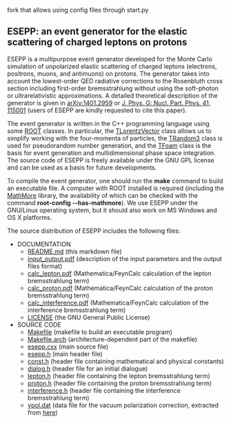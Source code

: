 fork that allows using config files through start.py

## ESEPP: an event generator for the elastic scattering of charged leptons on protons ##

ESEPP is a multipurpose event generator developed for the Monte Carlo simulation of unpolarized elastic scattering of charged leptons (electrons, positrons, muons, and antimuons) on protons. The generator takes into account the lowest-order QED radiative corrections to the Rosenbluth cross section including first-order bremsstrahlung without using the soft-photon or ultrarelativistic approximations. A detailed theoretical description of the generator is given in [arXiv:1401.2959](https://arxiv.org/abs/1401.2959) or [J. Phys. G: Nucl. Part. Phys. 41, 115001](https://doi.org/10.1088/0954-3899/41/11/115001) (users of ESEPP are kindly requested to cite this paper).

The event generator is written in the C++ programming language using some [ROOT](http://root.cern.ch) classes. In particular, the [TLorentzVector](http://root.cern.ch/root/html/TLorentzVector.html) class allows us to simplify working with the four-momenta of particles, the [TRandom3](http://root.cern.ch/root/html/TRandom3.html) class is used for pseudorandom number generation, and the [TFoam](http://root.cern.ch/root/html/TFoam.html) class is the basis for event generation and multidimensional phase space integration. The source code of ESEPP is freely available under the GNU GPL license and can be used as a basis for future developments.

To compile the event generator, one should run the **make** command to build an executable file. A computer with ROOT installed is required (including the [MathMore](http://root.cern.ch/drupal/content/mathmore-library) library, the availability of which can be checked with the command **root-config --has-mathmore**). We use ESEPP under the GNU/Linux operating system, but it should also work on MS Windows and OS X platforms.

The source distribution of ESEPP includes the following files:

* DOCUMENTATION
  * [README.md](README.md) (this markdown file)
  * [input_output.pdf](input_output.pdf) (description of the input parameters and the output files format)
  * [calc_lepton.pdf](calc_lepton.pdf) (Mathematica/FeynCalc calculation of the lepton bremsstrahlung term)
  * [calc_proton.pdf](calc_proton.pdf) (Mathematica/FeynCalc calculation of the proton bremsstrahlung term)
  * [calc_interference.pdf](calc_interference.pdf) (Mathematica/FeynCalc calculation of the interference bremsstrahlung term)
  * [LICENSE](LICENSE) (the GNU General Public License)
* SOURCE CODE
  * [Makefile](Makefile) (makefile to build an executable program)
  * [Makefile.arch](Makefile.arch) (architecture-dependent part of the makefile)
  * [esepp.cxx](esepp.cxx) (main source file)
  * [esepp.h](esepp.h) (main header file)
  * [const.h](const.h) (header file containing mathematical and physical constants)
  * [dialog.h](dialog.h) (header file for an initial dialogue)
  * [lepton.h](lepton.h) (header file containing the lepton bremsstrahlung term)
  * [proton.h](proton.h) (header file containing the proton bremsstrahlung term)
  * [interference.h](interference.h) (header file containing the interference bremsstrahlung term)
  * [vpol.dat](vpol.dat) (data file for the vacuum polarization correction, extracted from [here](http://cmd.inp.nsk.su/~ignatov/vpl/vpol_all_bare_sum_v1.dat))
